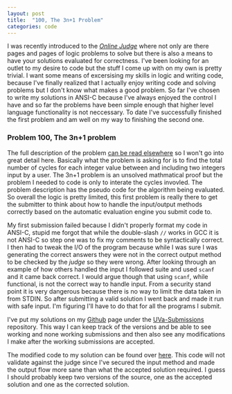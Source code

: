 ```yaml
---
layout: post
title:  "100, The 3n+1 Problem"
categories: code
---
```

I was recently introduced to the [*Online Judge*](http://uva.onlinejudge.org/) where not only are there pages and pages of logic problems to solve but there is also a means to have your solutions evaluated for correctness. I've been looking for an outlet to my desire to code but the stuff I come up with on my own is pretty trivial. I want some means of excersising my skills in logic and writing code, because I've finally realized that I actually enjoy writing code and solving problems but I don't know what makes a good problem.<!-- more --> So far I've chosen to write my solutions in ANSI-C because I've always enjoyed the control I have and so far the problems have been simple enough that higher level language functionality is not neccessary. To date I've successfully finished the first problem and am well on my way to finishing the second one.

### Problem 100, The 3n+1 problem
The full description of the problem [can be read elsewhere](http://uva.onlinejudge.org/index.php?option=com_onlinejudge&Itemid=8&category=3&page=show_problem&problem=36) so I won't go into great detail here. Basically what the problem is asking for is to find the total number of cycles for each integer value between and including two integers input by a user. The 3n+1 problem is an unsolved mathmatical proof but the problem I needed to code is only to interate the cycles invovled. The problem description has the pseudo code for the algorithm being evaluated. So overall the logic is pretty limited, this first problem is really there to get the submitter to think about how to handle the input/output methods correctly based on the automatic evaluation engine you submit code to. 

My first submission failed because I didn't properly format my code in ANSI-C, stupid me forgot that while the double-slash `//` works in GCC it is not ANSI-C so step one was to fix my comments to be syntactically correct. I then had to tweak the I/O of the program because while I was sure I was generating the correct answers they were not in the correct output method to be checked by the *judge* so they were wrong. After looking through an example of how others handled the input I followed suite and used `scanf` and it came back correct. I would argue though that using `scanf`, while functional, is not the correct way to handle input. From a security stand point it is very dangerous because there is no way to limit the data taken in from STDIN. So after submitting a valid solution I went back and made it run with safe input. I'm figuring I'll have to do that for all the programs I submit.

I've put my solutions on my [Github](https://github.com/taddevries) page under the [UVa-Submissions](https://github.com/taddevries/UVa-Submissions) repository. This way I can keep track of the versions and be able to see working and none working submissions and then also see any modifications I make after the working submissions are accepted. 

The modified code to my solution can be found over [here](https://github.com/taddevries/UVa-Submissions/blob/master/100-3n%2B1_Problem/prog100.c). This code will not validate against the judge since I've secured the input method and made the output flow more sane than what the accepted solution required. I guess I should probably keep two versions of the source, one as the accepted solution and one as the corrected solution.
